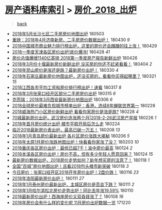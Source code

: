 [房产语料库索引](../../README.md)  > [房价_2018_出炉](房价_2018_出炉.md)
====
> [back](../README.md)

- [2018年5月长沙七区二手房房价地图出炉](http://jkwz.applinzi.com/ittc/7098888051881411594.html#2018%E5%B9%B45%E6%9C%88%E9%95%BF%E6%B2%99%E4%B8%83%E5%8C%BA%E4%BA%8C%E6%89%8B%E6%88%BF%E6%88%BF%E4%BB%B7%E5%9C%B0%E5%9B%BE%E5%87%BA%E7%82%89) 180503  
- [重磅：2018年4月济南新房、二手房房价数据出炉！](http://jkwz.applinzi.com/ittc/7097683666740446219.html#%E9%87%8D%E7%A3%85%EF%BC%9A2018%E5%B9%B44%E6%9C%88%E6%B5%8E%E5%8D%97%E6%96%B0%E6%88%BF%E3%80%81%E4%BA%8C%E6%89%8B%E6%88%BF%E6%88%BF%E4%BB%B7%E6%95%B0%E6%8D%AE%E5%87%BA%E7%82%89%EF%BC%81) 180430 *9* 
- [2018中国城市商业魅力排行榜出炉，这里的房价还会蹭蹭的往上涨！](http://jkwz.applinzi.com/ittc/7097371943122764806.html#2018%E4%B8%AD%E5%9B%BD%E5%9F%8E%E5%B8%82%E5%95%86%E4%B8%9A%E9%AD%85%E5%8A%9B%E6%8E%92%E8%A1%8C%E6%A6%9C%E5%87%BA%E7%82%89%EF%BC%8C%E8%BF%99%E9%87%8C%E7%9A%84%E6%88%BF%E4%BB%B7%E8%BF%98%E4%BC%9A%E8%B9%AD%E8%B9%AD%E7%9A%84%E5%BE%80%E4%B8%8A%E6%B6%A8%EF%BC%81) 180429  
- [2018一季度天津各区房价出炉!底价爆冷!](http://jkwz.applinzi.com/ittc/7096952358787613713.html#2018%E4%B8%80%E5%AD%A3%E5%BA%A6%E5%A4%A9%E6%B4%A5%E5%90%84%E5%8C%BA%E6%88%BF%E4%BB%B7%E5%87%BA%E7%82%89%21%E5%BA%95%E4%BB%B7%E7%88%86%E5%86%B7%21) 180428 *41* 
- [房价总值爆增1140亿英镑 2018第一季度房产报告新鲜出炉](http://jkwz.applinzi.com/ittc/7096028236989596689.html#%E6%88%BF%E4%BB%B7%E6%80%BB%E5%80%BC%E7%88%86%E5%A2%9E1140%E4%BA%BF%E8%8B%B1%E9%95%91+2018%E7%AC%AC%E4%B8%80%E5%AD%A3%E5%BA%A6%E6%88%BF%E4%BA%A7%E6%8A%A5%E5%91%8A%E6%96%B0%E9%B2%9C%E5%87%BA%E7%82%89) 180426  
- [2018年3月份十堰最新房价新鲜出炉 没买房的你还不赶紧看看！](http://jkwz.applinzi.com/ittc/7088155814059836432.html#2018%E5%B9%B43%E6%9C%88%E4%BB%BD%E5%8D%81%E5%A0%B0%E6%9C%80%E6%96%B0%E6%88%BF%E4%BB%B7%E6%96%B0%E9%B2%9C%E5%87%BA%E7%82%89+%E6%B2%A1%E4%B9%B0%E6%88%BF%E7%9A%84%E4%BD%A0%E8%BF%98%E4%B8%8D%E8%B5%B6%E7%B4%A7%E7%9C%8B%E7%9C%8B%EF%BC%81) 180404 *2* 
- [2018年昆山房价是涨还是跌？最新房价出炉！](http://jkwz.applinzi.com/ittc/7086026236134687754.html#2018%E5%B9%B4%E6%98%86%E5%B1%B1%E6%88%BF%E4%BB%B7%E6%98%AF%E6%B6%A8%E8%BF%98%E6%98%AF%E8%B7%8C%EF%BC%9F%E6%9C%80%E6%96%B0%E6%88%BF%E4%BB%B7%E5%87%BA%E7%82%89%EF%BC%81) 180330 *4* 
- [2018年石家庄最新房价地图出炉，还没买房的，看看你买得起哪里？](http://jkwz.applinzi.com/ittc/7082866276999627792.html#2018%E5%B9%B4%E7%9F%B3%E5%AE%B6%E5%BA%84%E6%9C%80%E6%96%B0%E6%88%BF%E4%BB%B7%E5%9C%B0%E5%9B%BE%E5%87%BA%E7%82%89%EF%BC%8C%E8%BF%98%E6%B2%A1%E4%B9%B0%E6%88%BF%E7%9A%84%EF%BC%8C%E7%9C%8B%E7%9C%8B%E4%BD%A0%E4%B9%B0%E5%BE%97%E8%B5%B7%E5%93%AA%E9%87%8C%EF%BC%9F) 180321 *15* 
- [2018江西各市平均工资和房价排行榜出炉！速看](http://jkwz.applinzi.com/ittc/7081068609168475153.html#2018%E6%B1%9F%E8%A5%BF%E5%90%84%E5%B8%82%E5%B9%B3%E5%9D%87%E5%B7%A5%E8%B5%84%E5%92%8C%E6%88%BF%E4%BB%B7%E6%8E%92%E8%A1%8C%E6%A6%9C%E5%87%BA%E7%82%89%EF%BC%81%E9%80%9F%E7%9C%8B) 180317 *8* 
- [2018年3月张家口经开区部分二手房房价出炉](http://jkwz.applinzi.com/ittc/7080667175918765066.html#2018%E5%B9%B43%E6%9C%88%E5%BC%A0%E5%AE%B6%E5%8F%A3%E7%BB%8F%E5%BC%80%E5%8C%BA%E9%83%A8%E5%88%86%E4%BA%8C%E6%89%8B%E6%88%BF%E6%88%BF%E4%BB%B7%E5%87%BA%E7%82%89) 180315 *6* 
- [克而瑞：2018年3月西安最新房价地图出炉](http://jkwz.applinzi.com/ittc/7077286342361089031.html#%E5%85%8B%E8%80%8C%E7%91%9E%EF%BC%9A2018%E5%B9%B43%E6%9C%88%E8%A5%BF%E5%AE%89%E6%9C%80%E6%96%B0%E6%88%BF%E4%BB%B7%E5%9C%B0%E5%9B%BE%E5%87%BA%E7%82%89) 180306 *6* 
- [2018全球房价最难负担城市榜单出炉：香港，连续8年蝉联世界第一](http://jkwz.applinzi.com/ittc/7075187309811336208.html#2018%E5%85%A8%E7%90%83%E6%88%BF%E4%BB%B7%E6%9C%80%E9%9A%BE%E8%B4%9F%E6%8B%85%E5%9F%8E%E5%B8%82%E6%A6%9C%E5%8D%95%E5%87%BA%E7%82%89%EF%BC%9A%E9%A6%99%E6%B8%AF%EF%BC%8C%E8%BF%9E%E7%BB%AD8%E5%B9%B4%E8%9D%89%E8%81%94%E4%B8%96%E7%95%8C%E7%AC%AC%E4%B8%80) 180228  
- [2018威海热门小区房价新鲜出炉  看看你家房价是涨是跌?](http://jkwz.applinzi.com/ittc/7075117367091004433.html#2018%E5%A8%81%E6%B5%B7%E7%83%AD%E9%97%A8%E5%B0%8F%E5%8C%BA%E6%88%BF%E4%BB%B7%E6%96%B0%E9%B2%9C%E5%87%BA%E7%82%89++%E7%9C%8B%E7%9C%8B%E4%BD%A0%E5%AE%B6%E6%88%BF%E4%BB%B7%E6%98%AF%E6%B6%A8%E6%98%AF%E8%B7%8C%3F) 180228 *4* 
- [70城最新房价出炉，武汉房价连涨两个月|2018-2-26武汉房产早报](http://jkwz.applinzi.com/ittc/7074312289631339537.html#70%E5%9F%8E%E6%9C%80%E6%96%B0%E6%88%BF%E4%BB%B7%E5%87%BA%E7%82%89%EF%BC%8C%E6%AD%A6%E6%B1%89%E6%88%BF%E4%BB%B7%E8%BF%9E%E6%B6%A8%E4%B8%A4%E4%B8%AA%E6%9C%88%7C2018-2-26%E6%AD%A6%E6%B1%89%E6%88%BF%E4%BA%A7%E6%97%A9%E6%8A%A5) 180226 *1* 
- [2018年首月房价统计出炉 楼市平稳开局后怎么走](http://jkwz.applinzi.com/ittc/7073667411700352006.html#2018%E5%B9%B4%E9%A6%96%E6%9C%88%E6%88%BF%E4%BB%B7%E7%BB%9F%E8%AE%A1%E5%87%BA%E7%82%89+%E6%A5%BC%E5%B8%82%E5%B9%B3%E7%A8%B3%E5%BC%80%E5%B1%80%E5%90%8E%E6%80%8E%E4%B9%88%E8%B5%B0) 180224  
- [临沂2018最新房价表出炉，最高已破一万五！](http://jkwz.applinzi.com/ittc/7067729749965538310.html#%E4%B8%B4%E6%B2%822018%E6%9C%80%E6%96%B0%E6%88%BF%E4%BB%B7%E8%A1%A8%E5%87%BA%E7%82%89%EF%BC%8C%E6%9C%80%E9%AB%98%E5%B7%B2%E7%A0%B4%E4%B8%80%E4%B8%87%E4%BA%94%EF%BC%81) 180208 *13* 
- [2018年1月青岛房价最新出炉 各片区房价涨跌大揭秘](http://jkwz.applinzi.com/ittc/7067009938679661574.html#2018%E5%B9%B41%E6%9C%88%E9%9D%92%E5%B2%9B%E6%88%BF%E4%BB%B7%E6%9C%80%E6%96%B0%E5%87%BA%E7%82%89+%E5%90%84%E7%89%87%E5%8C%BA%E6%88%BF%E4%BB%B7%E6%B6%A8%E8%B7%8C%E5%A4%A7%E6%8F%AD%E7%A7%98) 180206 *5* 
- [2018年太原1月房价涨跌地图出炉！快看看你家涨了没？](http://jkwz.applinzi.com/ittc/7065747003223311366.html#2018%E5%B9%B4%E5%A4%AA%E5%8E%9F1%E6%9C%88%E6%88%BF%E4%BB%B7%E6%B6%A8%E8%B7%8C%E5%9C%B0%E5%9B%BE%E5%87%BA%E7%82%89%EF%BC%81%E5%BF%AB%E7%9C%8B%E7%9C%8B%E4%BD%A0%E5%AE%B6%E6%B6%A8%E4%BA%86%E6%B2%A1%EF%BC%9F) 180203 *10* 
- [2018重庆各区房价出炉：最低已超7千！渝中房价最高](http://jkwz.applinzi.com/ittc/7062228490231743504.html#2018%E9%87%8D%E5%BA%86%E5%90%84%E5%8C%BA%E6%88%BF%E4%BB%B7%E5%87%BA%E7%82%89%EF%BC%9A%E6%9C%80%E4%BD%8E%E5%B7%B2%E8%B6%857%E5%8D%83%EF%BC%81%E6%B8%9D%E4%B8%AD%E6%88%BF%E4%BB%B7%E6%9C%80%E9%AB%98) 180124 *2* 
- [2018本溪各区房价出炉！房价不高，但有多少年轻人愿意回来？](http://jkwz.applinzi.com/ittc/7062142468835771399.html#2018%E6%9C%AC%E6%BA%AA%E5%90%84%E5%8C%BA%E6%88%BF%E4%BB%B7%E5%87%BA%E7%82%89%EF%BC%81%E6%88%BF%E4%BB%B7%E4%B8%8D%E9%AB%98%EF%BC%8C%E4%BD%86%E6%9C%89%E5%A4%9A%E5%B0%91%E5%B9%B4%E8%BD%BB%E4%BA%BA%E6%84%BF%E6%84%8F%E5%9B%9E%E6%9D%A5%EF%BC%9F) 180124 *15* 
- [最新房价数据出炉，2018房价走势如何？新年想买房的注意了！](http://jkwz.applinzi.com/ittc/7059928465254384657.html#%E6%9C%80%E6%96%B0%E6%88%BF%E4%BB%B7%E6%95%B0%E6%8D%AE%E5%87%BA%E7%82%89%EF%BC%8C2018%E6%88%BF%E4%BB%B7%E8%B5%B0%E5%8A%BF%E5%A6%82%E4%BD%95%EF%BC%9F%E6%96%B0%E5%B9%B4%E6%83%B3%E4%B9%B0%E6%88%BF%E7%9A%84%E6%B3%A8%E6%84%8F%E4%BA%86%EF%BC%81) 180118 *1* 
- [全国“百城”房价地图出炉！且看2018包头楼市新突破](http://jkwz.applinzi.com/ittc/7059870119977550855.html#%E5%85%A8%E5%9B%BD%E2%80%9C%E7%99%BE%E5%9F%8E%E2%80%9D%E6%88%BF%E4%BB%B7%E5%9C%B0%E5%9B%BE%E5%87%BA%E7%82%89%EF%BC%81%E4%B8%94%E7%9C%8B2018%E5%8C%85%E5%A4%B4%E6%A5%BC%E5%B8%82%E6%96%B0%E7%AA%81%E7%A0%B4) 180118 *3* 
- [今日房价：张家口经开区2018开年房价出炉！2盘价跌！](http://jkwz.applinzi.com/ittc/7059099202833875978.html#%E4%BB%8A%E6%97%A5%E6%88%BF%E4%BB%B7%EF%BC%9A%E5%BC%A0%E5%AE%B6%E5%8F%A3%E7%BB%8F%E5%BC%80%E5%8C%BA2018%E5%BC%80%E5%B9%B4%E6%88%BF%E4%BB%B7%E5%87%BA%E7%82%89%EF%BC%812%E7%9B%98%E4%BB%B7%E8%B7%8C%EF%BC%81) 180116 *23* 
- [2018年洛阳最新房价出炉！](http://jkwz.applinzi.com/ittc/7057274311994246160.html#2018%E5%B9%B4%E6%B4%9B%E9%98%B3%E6%9C%80%E6%96%B0%E6%88%BF%E4%BB%B7%E5%87%BA%E7%82%89%EF%BC%81) 180111 *27* 
- [2018年1月泰州房价最新出炉，主城区房价是否会下跌？](http://jkwz.applinzi.com/ittc/7057249328089793546.html#2018%E5%B9%B41%E6%9C%88%E6%B3%B0%E5%B7%9E%E6%88%BF%E4%BB%B7%E6%9C%80%E6%96%B0%E5%87%BA%E7%82%89%EF%BC%8C%E4%B8%BB%E5%9F%8E%E5%8C%BA%E6%88%BF%E4%BB%B7%E6%98%AF%E5%90%A6%E4%BC%9A%E4%B8%8B%E8%B7%8C%EF%BC%9F) 180111 *2* 
- [2018年1月哈尔滨松北房价走势出炉！同比去年涨19.59%](http://jkwz.applinzi.com/ittc/7056852977577362443.html#2018%E5%B9%B41%E6%9C%88%E5%93%88%E5%B0%94%E6%BB%A8%E6%9D%BE%E5%8C%97%E6%88%BF%E4%BB%B7%E8%B5%B0%E5%8A%BF%E5%87%BA%E7%82%89%EF%BC%81%E5%90%8C%E6%AF%94%E5%8E%BB%E5%B9%B4%E6%B6%A819.59%25) 180110  
- [2018最新房价出炉！西海岸房价又双叒叕涨了？](http://jkwz.applinzi.com/ittc/7056213375275500555.html#2018%E6%9C%80%E6%96%B0%E6%88%BF%E4%BB%B7%E5%87%BA%E7%82%89%EF%BC%81%E8%A5%BF%E6%B5%B7%E5%B2%B8%E6%88%BF%E4%BB%B7%E5%8F%88%E5%8F%8C%E5%8F%92%E5%8F%95%E6%B6%A8%E4%BA%86%EF%BC%9F) 180108 *16* 
- [2018年房价会有什么样的变化呢 11月房价出炉数据一览](http://jkwz.applinzi.com/ittc/7048741664082887697.html#2018%E5%B9%B4%E6%88%BF%E4%BB%B7%E4%BC%9A%E6%9C%89%E4%BB%80%E4%B9%88%E6%A0%B7%E7%9A%84%E5%8F%98%E5%8C%96%E5%91%A2+11%E6%9C%88%E6%88%BF%E4%BB%B7%E5%87%BA%E7%82%89%E6%95%B0%E6%8D%AE%E4%B8%80%E8%A7%88) 171220  
